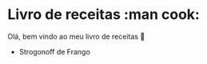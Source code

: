 # Livro de receitas :man cook:

Olá, bem vindo ao meu livro de receitas :wave:

 - Strogonoff de Frango


